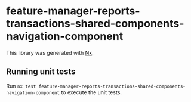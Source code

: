 # feature-manager-reports-transactions-shared-components-navigation-component

This library was generated with [Nx](https://nx.dev).

## Running unit tests

Run `nx test feature-manager-reports-transactions-shared-components-navigation-component` to execute the unit tests.

